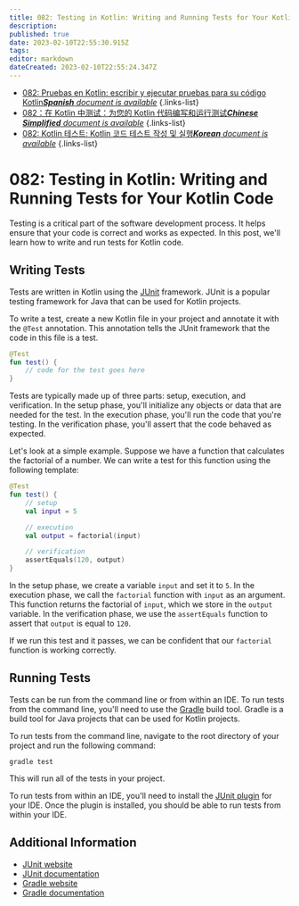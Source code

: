 ```yaml
---
title: 082: Testing in Kotlin: Writing and Running Tests for Your Kotlin Code
description: 
published: true
date: 2023-02-10T22:55:30.915Z
tags: 
editor: markdown
dateCreated: 2023-02-10T22:55:24.347Z
---
```


- [082: Pruebas en Kotlin: escribir y ejecutar pruebas para su código Kotlin***Spanish** document is available*](/es/Knowledge-base/Kotlin/Learning/082-testing-in-kotlin-writing-and-running-tests-for-your-kotlin-code)
{.links-list}
- [082：在 Kotlin 中测试：为您的 Kotlin 代码编写和运行测试***Chinese Simplified** document is available*](/zh/Knowledge-base/Kotlin/Learning/082-testing-in-kotlin-writing-and-running-tests-for-your-kotlin-code)
{.links-list}
- [082: Kotlin 테스트: Kotlin 코드 테스트 작성 및 실행***Korean** document is available*](/ko/Knowledge-base/Kotlin/Learning/082-testing-in-kotlin-writing-and-running-tests-for-your-kotlin-code)
{.links-list}


# 082: Testing in Kotlin: Writing and Running Tests for Your Kotlin Code

Testing is a critical part of the software development process. It helps ensure that your code is correct and works as expected. In this post, we'll learn how to write and run tests for Kotlin code.

## Writing Tests

Tests are written in Kotlin using the [JUnit](https://junit.org/) framework. JUnit is a popular testing framework for Java that can be used for Kotlin projects.

To write a test, create a new Kotlin file in your project and annotate it with the `@Test` annotation. This annotation tells the JUnit framework that the code in this file is a test.

```kotlin
@Test
fun test() {
    // code for the test goes here
}
```

Tests are typically made up of three parts: setup, execution, and verification. In the setup phase, you'll initialize any objects or data that are needed for the test. In the execution phase, you'll run the code that you're testing. In the verification phase, you'll assert that the code behaved as expected.

Let's look at a simple example. Suppose we have a function that calculates the factorial of a number. We can write a test for this function using the following template:

```kotlin
@Test
fun test() {
    // setup
    val input = 5

    // execution
    val output = factorial(input)

    // verification
    assertEquals(120, output)
}
```

In the setup phase, we create a variable `input` and set it to `5`. In the execution phase, we call the `factorial` function with `input` as an argument. This function returns the factorial of `input`, which we store in the `output` variable. In the verification phase, we use the `assertEquals` function to assert that `output` is equal to `120`.

If we run this test and it passes, we can be confident that our `factorial` function is working correctly.

## Running Tests

Tests can be run from the command line or from within an IDE. To run tests from the command line, you'll need to use the [Gradle](https://gradle.org/) build tool. Gradle is a build tool for Java projects that can be used for Kotlin projects.

To run tests from the command line, navigate to the root directory of your project and run the following command:

```
gradle test
```

This will run all of the tests in your project.

To run tests from within an IDE, you'll need to install the [JUnit plugin](https://plugins.gradle.org/plugin/org.junit.platform.idea) for your IDE. Once the plugin is installed, you should be able to run tests from within your IDE.

## Additional Information

- [JUnit website](https://junit.org/)
- [JUnit documentation](https://junit.org/junit5/docs/current/user-guide/)
- [Gradle website](https://gradle.org/)
- [Gradle documentation](https://docs.gradle.org/current/userguide/userguide.html)